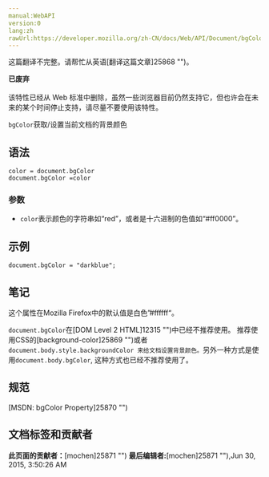 ```yaml
---
manual:WebAPI
version:0
lang:zh
rawUrl:https://developer.mozilla.org/zh-CN/docs/Web/API/Document/bgColor
---
```




这篇翻译不完整。请帮忙从英语[翻译这篇文章]25868 "")。






**已废弃**<br></br>该特性已经从 Web 标准中删除，虽然一些浏览器目前仍然支持它，但也许会在未来的某个时间停止支持，请尽量不要使用该特性。




`bgColor`获取/设置当前文档的背景颜色


## 语法<a name="Syntax"></a>

```
color = document.bgColor
document.bgColor =color
```

### 参数<a name="Parameters"></a>

* `color`表示颜色的字符串如“red”，或者是十六进制的色值如“#ff0000”。

## 示例<a name="Example"></a>

```
document.bgColor = "darkblue";
```

## 笔记<a name="Notes"></a>


这个属性在Mozilla Firefox中的默认值是白色”#ffffff“。



`document.bgColor`在[DOM Level 2 HTML]12315 "")中已经不推荐使用。 推荐使用CSS的[background-color]25869 "")或者`document.body.style.backgroundColor 来给文档设置背景颜色。`另外一种方式是使用`document.body.bgColor`, 这种方式也已经不推荐使用了。


## 规范<a name="Specification"></a>


[MSDN: bgColor Property]25870 "")




## 文档标签和贡献者
**此页面的贡献者：**[mochen]25871 "")
**最后编辑者:**[mochen]25871 ""),<time>Jun 30, 2015, 3:50:26 AM</time>


